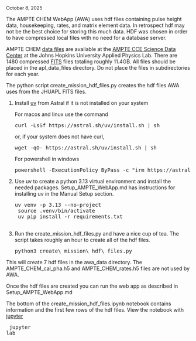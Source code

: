 <span style="font-size: 0.8rem">October 8, 2025</span>


The AMPTE CHEM WebApp (AWA) uses hdf files containing pulse height data, housekeeping, rates, and matrix element data.  In retrospect hdf may not be the best choice for storing this much data.  HDF was chosen in order to have compressed local files with no need for a database server.

AMPTE CHEM [data files](http://sd-www.jhuapl.edu/AMPTE/chem/data/) are available at the [AMPTE CCE Science Data Center](http://sd-www.jhuapl.edu/AMPTE/) at the Johns Hopkins University Applied Physics Lab.  There are 1480 compressed [FITS](https://heasarc.gsfc.nasa.gov/docs/software/fitsio/) files totaling roughly 11.4GB.  All files should be placed in the apl\_data\_files directory.  Do not place the files in subdirectories for each year.

The python script create\_mission\_hdf\_files.py  creates the hdf files AWA uses from the JHUAPL FITS files.


1. Install [uv](https://docs.astral.sh/uv/) from Astral if it is not installed on your system
		
	For macos and linux use the command 
	<pre>curl -LsSf https://astral.sh/uv/install.sh | sh</pre>
	
	or, if your system does not have curl,
	
	<pre>wget -qO- https://astral.sh/uv/install.sh | sh</pre>
	
	For powershell in windows
	<pre>powershell -ExecutionPolicy ByPass -c "irm https://astral.sh/uv/install.ps1 | iex"</pre>
	
2. Use uv to create a python 3.13 virtual environment and install the needed packages.  Setup\_AMPTE\_WebApp.md has instructions for installing uv in the Manual Setup section.
	<pre>uv venv -p 3.13 --no-project
	source .venv/bin/activate
	uv pip install -r requirements.txt
	</pre>

3. Run the create\_mission\_hdf\_files.py and have a nice cup of tea.  The script takes roughly an hour to create all of the hdf files.

	<pre>python3 create\_mission\_hdf\_files.py</pre>

This will create 7 hdf files in the awa\_data directory.  The AMPTE\_CHEM\_cal\_pha.h5 and AMPTE\_CHEM\_rates.h5 files are not used by AWA.

Once the hdf files are created you can run the web app as described in Setup\_AMPTE\_WebApp.md

The bottom of the create\_mission\_hdf\_files.ipynb notebook contains information and the first few rows of the hdf files.  View the notebook with [jupyter](https://jupyter.org)
	<pre>
	jupyter lab</pre>
